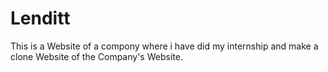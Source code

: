 # Lenditt
This is a Website of a compony where i have did my internship and make a clone Website of the Company's Website.